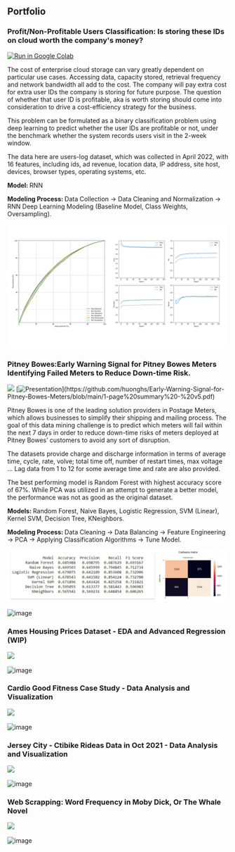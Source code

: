 ## Portfolio

### Profit/Non-Profitable Users Classification: Is storing these IDs on cloud worth the company's money?

[![Run in Google Colab](https://img.shields.io/badge/Colab-Run_in_Google_Colab-blue?logo=Google&logoColor=FDBA18)](https://colab.research.google.com/drive/1wQYXufCnR6DIdIRk7SyKkHd08eclTFY_#scrollTo=tT2zh4o3_WJj)

The cost of enterprise cloud storage can vary greatly dependent on particular use cases. Accessing data, capacity stored, retrieval frequency and network bandwidth all add to the cost. The company will pay extra cost for extra user IDs the company is storing for future purpose. The question of whether that user ID is profitable, aka is worth storing should come into consideration to drive a cost-efficiency strategy for the business. 

This problem can be formulated as a binary classification problem using deep learning to predict whether the user IDs are profitable or not, under the benchmark whether the system records users visit in the 2-week window.

The data here are users-log dataset, which was collected in April 2022, with 16 features, including ids, ad revenue, location data, IP address, site host, devices, browser types, operating systems, etc.

<b> Model: </b> RNN

<b> Modeling Process: </b> Data Collection -> Data Cleaning and Normalization -> RNN Deep Learning Modeling (Baseline Model, Class Weights, Oversampling).

<center><img src="/images/UsersClassification.png"/></center>


### Pitney Bowes:Early Warning Signal for Pitney Bowes Meters Identifying Failed Meters to Reduce Down-time Risk.

[![](https://img.shields.io/badge/Jypyter-Open_Notebook-EE4C2C?logo=Jupyter)](https://github.com/huonghs/Early-Warning-Signal-for-Pitney-Bowes-Meters/blob/main/Final_Report.ipynb) [![Presentation](https://img.shields.io/badge/Presentation-salmon?)](https://github.com/huonghs/Early-Warning-Signal-for-Pitney-Bowes-Meters/blob/main/1-page%20summary%20-%20v5.pdf)

Pitney Bowes is one of the leading solution providers in Postage Meters, which allows businesses to simplify their shipping and mailing process. The goal of this data mining challenge is to predict which meters will fail within the next 7 days in order to reduce down-time risks of meters deployed at Pitney Bowes’ customers to avoid any sort of disruption. 

The datasets provide charge and discharge information in terms of average time, cycle, rate, volve; total time off, number of restart times, max voltage … Lag data from 1 to 12 for some average time and rate are also provided. 

The best performing model is Random Forest with highest accuracy score of 67%. While PCA was utilized in an attempt to generate a better model, the performance was not as good as the original dataset.

<b> Models: </b> Random Forest, Naive Bayes, Logistic Regression, SVM (Linear), Kernel SVM, Decision Tree, KNeighbors.

<b> Modeling Process: </b> Data Cleaning -> Data Balancing -> Feature Engineering -> PCA -> Applying Classification Algorithms -> Tune Model.

<center><img src="/images/pitneybowes-pic6.png"/></center>



![image](https://user-images.githubusercontent.com/69947391/150016262-517b6d65-b7f4-406d-abb4-b1dda50560b0.png)

### Ames Housing Prices Dataset - EDA and Advanced Regression (WIP)

[![](https://img.shields.io/badge/Jypyter-Open_Notebook-EE4C2C?logo=Jupyter)](https://github.com/huonghs/KaggleHousingPriceEDA/blob/main/Kaggle-HousingPrices.ipynb)

![image](https://user-images.githubusercontent.com/69947391/150015685-e6c47bb9-e9f2-4512-842a-4e524124964d.png)

### Cardio Good Fitness Case Study - Data Analysis and Visualization

[![](https://img.shields.io/badge/Jypyter-Open_Notebook-EE4C2C?logo=Jupyter)](https://github.com/huonghs/CardioFitnessDataAnalysis/blob/main/CardioGoodFitness.ipynb)

![image](https://user-images.githubusercontent.com/69947391/150016707-21eb1641-169b-45e3-b9b8-5381c794e70c.png)

### Jersey City - Ctibike Rideas Data in Oct 2021 - Data Analysis and Visualization

[![](https://img.shields.io/badge/Jypyter-Open_Notebook-EE4C2C?logo=Jupyter)](https://github.com/huonghs/Citbike_Oct_Data_in_JerseyCity/blob/main/Citibike.ipynb)

![image](https://user-images.githubusercontent.com/69947391/150017983-09bff5bf-fbd2-4c67-8612-e8f78d9fc0f3.png)

### Web Scrapping: Word Frequency in Moby Dick, Or The Whale Novel

[![](https://img.shields.io/badge/Jypyter-Open_Notebook-EE4C2C?logo=Jupyter)](https://github.com/huonghs/DataCamp-WebScraping-WordFrequency-in-Novel/blob/main/WordFrequency-in-MobyDick.ipynb)

![image](https://user-images.githubusercontent.com/69947391/150020666-ce91bfe1-cadd-4111-92be-142cb5cc867d.png)
